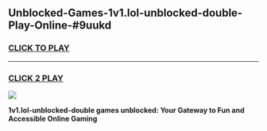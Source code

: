 
## Unblocked-Games-1v1.lol-unblocked-double-Play-Online-#9uukd
<h3>
<a href="https://premium.freeplayer.one?title=1v1.lol-unblocked-double&ref=24F">CLICK TO PLAY</a></h3>
<hr>

<h3>
<a href="https://premium.freeplayer.one?title=1v1.lol-unblocked-double&ref=24F">CLICK 2 PLAY</a>
  
</h3>

<a href="https://premium.freeplayer.one?title=1v1.lol-unblocked-double&ref=24F/"><img src="https://clearcache.store/games.png"></a>


**1v1.lol-unblocked-double games unblocked: Your Gateway to Fun and Accessible Online Gaming**
